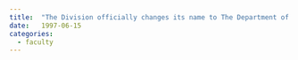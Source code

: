 ```yaml
---
title:  "The Division officially changes its name to The Department of Environmental Science and Policy (DESP)."
date:   1997-06-15
categories:
  - faculty
---
```

